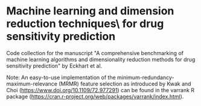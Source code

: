 # Machine learning and dimension reduction techniques\ for drug sensitivity prediction
Code collection for the manuscript "A comprehensive benchmarking of machine learning algorithms and dimensionality reduction methods for drug sensitivity prediction" by Eckhart et al.

Note: An easy-to-use implementation of the minimum-redundancy-maximum-relevance (MRMR) feature selection as introduced by Kwak and Choi (https://www.doi.org/10.1109/72.977291) can be found in the varrank R package (https://cran.r-project.org/web/packages/varrank/index.html).
